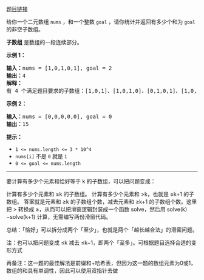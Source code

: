 [题目链接](https://leetcode.cn/problems/binary-subarrays-with-sum/description/)

给你一个二元数组 `nums` ，和一个整数 `goal` ，请你统计并返回有多少个和为 `goal` 的非空子数组。

**子数组** 是数组的一段连续部分。

**示例 1：**

<pre><strong>输入：</strong>nums = [1,0,1,0,1], goal = 2
<strong>输出：</strong>4
<strong>解释：</strong>
有 4 个满足题目要求的子数组：[1,0,1]、[1,0,1,0]、[0,1,0,1]、[1,0,1]
</pre>

**示例 2：**

<pre><strong>输入：</strong>nums = [0,0,0,0,0], goal = 0
<strong>输出：</strong>15
</pre>

**提示：**

* `1 <= nums.length <= 3 * 10^4`
* `nums[i]` 不是 `0` 就是 `1`
* `0 <= goal <= nums.length`

---

要计算有多少个元素和恰好等于 k 的子数组，可以把问题变成：

计算有多少个元素和 ≥k 的子数组。
计算有多少个元素和 >k，也就是 ≥k+1 的子数组。
答案就是元素和 ≥k 的子数组个数，减去元素和 ≥k+1 的子数组个数。这里把 > 转换成 ≥，从而可以把滑窗逻辑封装成一个函数 solve，然后用 solve(k)−solve(k+1) 计算，无需编写两份滑窗代码。

总结：「恰好」可以拆分成两个「至少」，也就是两个「越长越合法」的滑窗问题。

注：也可以把问题变成 ≤k 减去 ≤k−1，即两个「至多」。可根据题目选择合适的变形方式

再备注：这一题的最佳解法是前缀和+哈希表，但因为这一题的数组元素为0或1，数组的和具有单调性，因此可以使用双指针去做
